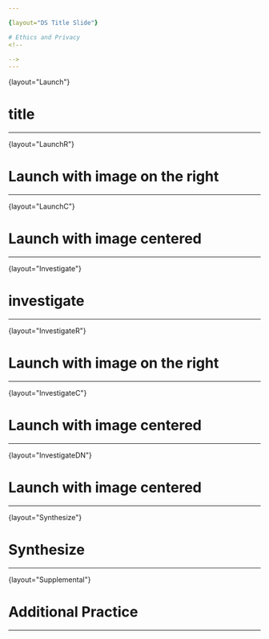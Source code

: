 ```yaml
---

{layout="DS Title Slide"}

# Ethics and Privacy
<!--

-->
---
```

{layout="Launch"}
# title

<!--

-->
---
{layout="LaunchR"}
# Launch with image on the right

<!--

-->
---
{layout="LaunchC"}
# Launch with image centered

<!--

-->
---
{layout="Investigate"}
# investigate

<!--

-->
---
{layout="InvestigateR"}
# Launch with image on the right

<!--

-->
---
{layout="InvestigateC"}
# Launch with image centered

<!--

-->
---
{layout="InvestigateDN"}
# Launch with image centered

<!--

-->
---
{layout="Synthesize"}
# Synthesize


<!--

-->

---
{layout="Supplemental"}
# Additional Practice

<!--

-->
---